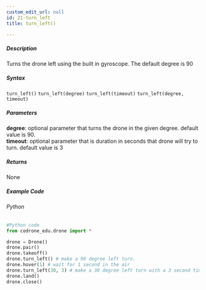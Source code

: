 ```yaml
---
custom_edit_url: null
id: 21-turn_left
title: turn_left()

---
```


##### Description

Turns the drone left using the built in gyroscope. The default degree is 90


##### Syntax
```turn_left()```
```turn_left(degree)```
```turn_left(timeout)```
```turn_left(degree, timeout)```

##### Parameters
**degree**: optional parameter that turns the drone in the given degree. default value is 90. <br /> 
**timeout**: optional parameter that is duration in seconds that drone will try to turn. default value is 3 <br /> 

##### Returns

None

##### Example Code
###### Python
```python
#Python code
from codrone_edu.drone import *

drone = Drone()
drone.pair()
drone.takeoff()
drone.turn_left() # make a 90 degree left turn.
drone.hover(1) # wait for 1 second in the air
drone.turn_left(30, 3) # make a 30 degree left turn with a 3 second timeout.
drone.land()
drone.close()
```